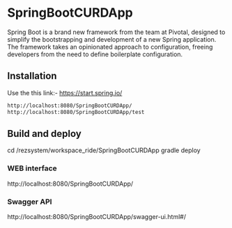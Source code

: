 # SpringBootCURDApp

Spring Boot is a brand new framework from the team at Pivotal, designed to simplify the bootstrapping and development of a new Spring application. The framework takes an opinionated approach to configuration, freeing developers from the need to define boilerplate configuration.

## Installation

Use the this link:- https://start.spring.io/



```bash
http://localhost:8080/SpringBootCURDApp/
http://localhost:8080/SpringBootCURDApp/test
```


## Build and deploy



cd /rezsystem/workspace_ride/SpringBootCURDApp
gradle deploy




### WEB interface

http://localhost:8080/SpringBootCURDApp/


### Swagger API
http://localhost:8080/SpringBootCURDApp/swagger-ui.html#/